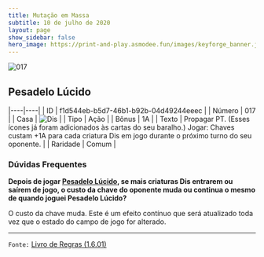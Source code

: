 ```yaml
---
title: Mutação em Massa
subtitle: 10 de julho de 2020
layout: page
show_sidebar: false
hero_image: https://print-and-play.asmodee.fun/images/keyforge_banner.jpg
---
```


![017](https://cdn.keyforgegame.com/media/card_front/pt/479_017_M9J4WR9H2FV5_pt.png)

## Pesadelo Lúcido

|----|----|
| ID | f1d544eb-b5d7-46b1-b92b-04d49244eeec |
| Número | 017 |
| Casa | ![Dis](https://archonarcana.com/images/thumb/e/e8/Dis.png/22px-Dis.png "Dis") |
| Tipo | Ação |
| Bônus | 1A |
| Texto | Propagar PT. (Esses ícones já foram adicionados às cartas do seu baralho.)  Jogar: Chaves custam +1A para cada criatura Dis em jogo durante o próximo turno do seu oponente. |
| Raridade | Comum |

### Dúvidas Frequentes

**Depois de jogar [Pesadelo Lúcido](/mm/017), se mais criaturas Dis
entrarem ou saírem de jogo, o custo da chave do oponente muda ou
continua o mesmo de quando joguei Pesadelo Lúcido?**

O custo da chave muda. Este é um efeito contínuo que será atualizado
toda vez que o estado do campo de jogo for alterado.

<hr/>

`Fonte:` [Livro de Regras (1.6.01)](https://drive.google.com/open?id=1YNhLKUC0xfriiMwFYpDu1Go3zPJw6gYo)
